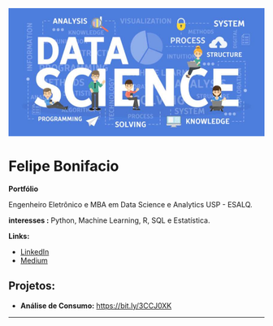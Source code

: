 <p align="center">
  <img src="Por-Que-e-Como-Data-Science-e-Mais-do-Que-Apenas-Machine-Learning.jpg" >
</p>

# Felipe Bonifacio
**Portfólio**

Engenheiro Eletrônico e MBA em Data Science e Analytics USP - ESALQ.

**interesses :** Python, Machine Learning, R, SQL e Estatística.

**Links:**
* [LinkedIn](https://www.linkedin.com/in/felipe-bonifacio-70101375/)
* [Medium](https://www.medium.com)


## Projetos:

* **Análise de Consumo:** https://bit.ly/3CCJ0XK

---

